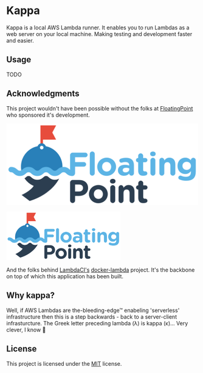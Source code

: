 # Kappa

Kappa is a local AWS Lambda runner. It enables you to run Lambdas as a web
server on your local machine. Making testing and development faster and easier.

## Usage

TODO

## Acknowledgments

This project wouldn't have been possible without the folks at
[FloatingPoint](https://floatingpoint.io) who sponsored it's development.

[![FloatingPoint logo](/assets/fp_logo.png)](https://floatingpoint.io)

<a href="https://floatingpoint.io">
  <img src="/assets/fp_logo.png" alt="FloatingPoint logo" width="300">
</a>

And the folks behind
[LambdaCI's](https://github.com/lambci/lambci)
[docker-lambda](https://github.com/lambci/docker-lambda)
project. It's the backbone on top of which this application has been built.

## Why kappa?

Well, if AWS Lambdas are the-bleeding-edge™ enabeling 'serverless'
infrastructure then this is a step backwards - back to a server-client
infrasturcture. The Greek letter preceding lambda (λ) is kappa (κ)...
Very clever, I know 🤣

## License

This project is licensed under the [MIT](LICENSE.txt) license.
